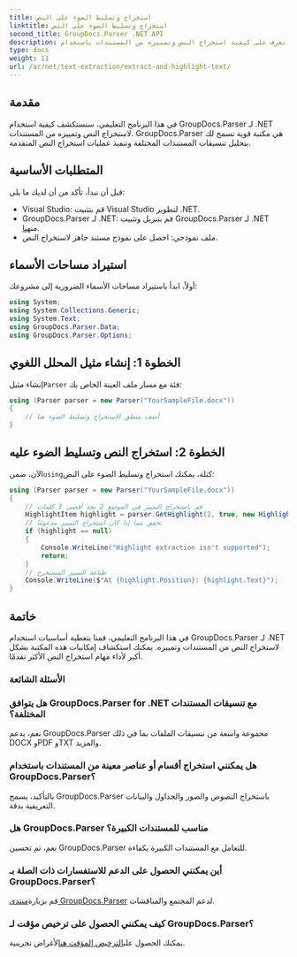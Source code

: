 ```yaml
---
title: استخراج وتسليط الضوء على النص
linktitle: استخراج وتسليط الضوء على النص
second_title: GroupDocs.Parser .NET API
description: تعرف على كيفية استخراج النص وتمييزه من المستندات باستخدام GroupDocs.Parser لـ .NET. خطوات سهلة لاستخراج النص بكفاءة في مشاريع .NET الخاصة بك.
type: docs
weight: 11
url: /ar/net/text-extraction/extract-and-highlight-text/
---
```

## مقدمة
في هذا البرنامج التعليمي، سنستكشف كيفية استخدام GroupDocs.Parser لـ .NET لاستخراج النص وتمييزه من المستندات. GroupDocs.Parser هي مكتبة قوية تسمح لك بتحليل تنسيقات المستندات المختلفة وتنفيذ عمليات استخراج النص المتقدمة.
## المتطلبات الأساسية
قبل أن نبدأ، تأكد من أن لديك ما يلي:
- Visual Studio: قم بتثبيت Visual Studio لتطوير .NET.
-  GroupDocs.Parser لـ .NET: قم بتنزيل وتثبيت GroupDocs.Parser لـ .NET من[هنا](https://releases.groupdocs.com/parser/net/).
- ملف نموذجي: احصل على نموذج مستند جاهز لاستخراج النص.

## استيراد مساحات الأسماء
أولاً، ابدأ باستيراد مساحات الأسماء الضرورية إلى مشروعك:
```csharp
using System;
using System.Collections.Generic;
using System.Text;
using GroupDocs.Parser.Data;
using GroupDocs.Parser.Options;
```
## الخطوة 1: إنشاء مثيل المحلل اللغوي
 إنشاء مثيل`Parser` فئة مع مسار ملف العينة الخاص بك:
```csharp
using (Parser parser = new Parser("YourSampleFile.docx"))
{
    // أضف منطق الاستخراج وتسليط الضوء هنا
}
```
## الخطوة 2: استخراج النص وتسليط الضوء عليه
 الآن، ضمن`using`كتلة، يمكنك استخراج وتسليط الضوء على النص:
```csharp
using (Parser parser = new Parser("YourSampleFile.docx"))
{
    // قم باستخراج التمييز في الموضع 2 بحد أقصى 3 كلمات
    HighlightItem highlight = parser.GetHighlight(2, true, new HighlightOptions(3));
    // تحقق مما إذا كان استخراج التمييز مدعومًا
    if (highlight == null)
    {
        Console.WriteLine("Highlight extraction isn't supported");
        return;
    }
    // طباعة التمييز المستخرج
    Console.WriteLine($"At {highlight.Position}: {highlight.Text}");
}
```

## خاتمة
في هذا البرنامج التعليمي، قمنا بتغطية أساسيات استخدام GroupDocs.Parser لـ .NET لاستخراج النص من المستندات وتمييزه. يمكنك استكشاف إمكانيات هذه المكتبة بشكل أكبر لأداء مهام استخراج النص الأكثر تقدمًا.

### الأسئلة الشائعة
### هل يتوافق GroupDocs.Parser for .NET مع تنسيقات المستندات المختلفة؟
نعم، يدعم GroupDocs.Parser مجموعة واسعة من تنسيقات الملفات بما في ذلك DOCX وPDF وTXT والمزيد.
### هل يمكنني استخراج أقسام أو عناصر معينة من المستندات باستخدام GroupDocs.Parser؟
بالتأكيد، يسمح GroupDocs.Parser باستخراج النصوص والصور والجداول والبيانات التعريفية بدقة.
### هل GroupDocs.Parser مناسب للمستندات الكبيرة؟
نعم، تم تحسين GroupDocs.Parser للتعامل مع المستندات الكبيرة بكفاءة.
### أين يمكنني الحصول على الدعم للاستفسارات ذات الصلة بـ GroupDocs.Parser؟
 قم بزيارة[منتدى GroupDocs.Parser](https://forum.groupdocs.com/c/parser/17) لدعم المجتمع والمناقشات.
### كيف يمكنني الحصول على ترخيص مؤقت لـ GroupDocs.Parser؟
 يمكنك الحصول على[الترخيص المؤقت هنا](https://purchase.groupdocs.com/temporary-license/)لأغراض تجريبية.